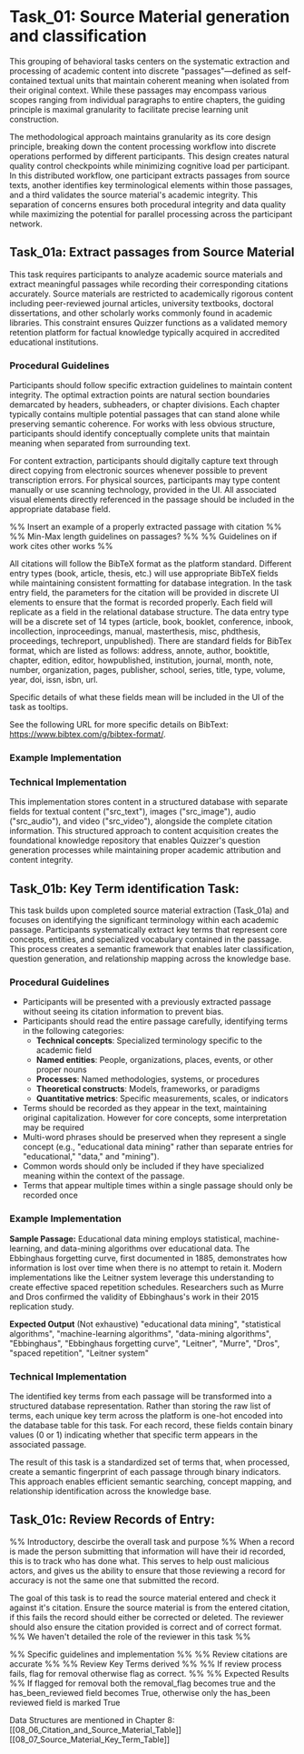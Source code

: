 # Task_01: Source Material generation and classification
This grouping of behavioral tasks centers on the systematic extraction and processing of academic content into discrete "passages"—defined as self-contained textual units that maintain coherent meaning when isolated from their original context. While these passages may encompass various scopes ranging from individual paragraphs to entire chapters, the guiding principle is maximal granularity to facilitate precise learning unit construction.

The methodological approach maintains granularity as its core design principle, breaking down the content processing workflow into discrete operations performed by different participants. This design creates natural quality control checkpoints while minimizing cognitive load per participant. In this distributed workflow, one participant extracts passages from source texts, another identifies key terminological elements within those passages, and a third validates the source material's academic integrity. This separation of concerns ensures both procedural integrity and data quality while maximizing the potential for parallel processing across the participant network.
## Task_01a: Extract passages from Source Material
This task requires participants to analyze academic source materials and extract meaningful passages while recording their corresponding citations accurately. Source materials are restricted to academically rigorous content including peer-reviewed journal articles, university textbooks, doctoral dissertations, and other scholarly works commonly found in academic libraries. This constraint ensures Quizzer functions as a validated memory retention platform for factual knowledge typically acquired in accredited educational institutions.
### Procedural Guidelines
Participants should follow specific extraction guidelines to maintain content integrity. The optimal extraction points are natural section boundaries demarcated by headers, subheaders, or chapter divisions. Each chapter typically contains multiple potential passages that can stand alone while preserving semantic coherence. For works with less obvious structure, participants should identify conceptually complete units that maintain meaning when separated from surrounding text.

For content extraction, participants should digitally capture text through direct copying from electronic sources whenever possible to prevent transcription errors. For physical sources, participants may type content manually or use scanning technology, provided in the UI. All associated visual elements directly referenced in the passage should be included in the appropriate database field.

 %% Insert an example of a properly extracted passage with citation %% 
 %% Min-Max length guidelines on passages? %%
 %% Guidelines on if work cites other works %%

All citations will follow the BibTeX format as the platform standard. Different entry types (book, article, thesis, etc.) will use appropriate BibTeX fields while maintaining consistent formatting for database integration. In the task entry field, the parameters for the citation will be provided in discrete UI elements to ensure that the format is recorded properly. Each field will replicate as a field in the relational database structure. The data entry type will be a discrete set of 14 types (article, book, booklet, conference, inbook, incollection, inproceedings, manual, masterthesis, misc, phdthesis, proceedings, techreport, unpublished). There are standard fields for BibTex format, which are listed as follows: address, annote, author, booktitle, chapter, edition, editor, howpublished, institution, journal, month, note, number, organization, pages, publisher, school, series, title, type, volume, year, doi, issn, isbn, url.

Specific details of what these fields mean will be included in the UI of the task as tooltips.

See the following URL for more specific details on BibText: https://www.bibtex.com/g/bibtex-format/.
### Example Implementation

### Technical Implementation
This implementation stores content in a structured database with separate fields for textual content ("src_text"), images ("src_image"), audio ("src_audio"), and video ("src_video"), alongside the complete citation information. This structured approach to content acquisition creates the foundational knowledge repository that enables Quizzer's question generation processes while maintaining proper academic attribution and content integrity. 
## Task_01b: Key Term identification Task:
This task builds upon completed source material extraction (Task_01a) and focuses on identifying the significant terminology within each academic passage. Participants systematically extract key terms that represent core concepts, entities, and specialized vocabulary contained in the passage. This process creates a semantic framework that enables later classification, question generation, and relationship mapping across the knowledge base.
### Procedural Guidelines
- Participants will be presented with a previously extracted passage without seeing its citation information to prevent bias.
- Participants should read the entire passage carefully, identifying terms in the following categories:
    - **Technical concepts**: Specialized terminology specific to the academic field
    - **Named entities**: People, organizations, places, events, or other proper nouns
    - **Processes**: Named methodologies, systems, or procedures
    - **Theoretical constructs**: Models, frameworks, or paradigms
    - **Quantitative metrics**: Specific measurements, scales, or indicators
- Terms should be recorded as they appear in the text, maintaining original capitalization. However for core concepts, some interpretation may be required
- Multi-word phrases should be preserved when they represent a single concept (e.g., "educational data mining" rather than separate entries for "educational," "data," and "mining").
- Common words should only be included if they have specialized meaning within the context of the passage.
- Terms that appear multiple times within a single passage should only be recorded once

### Example Implementation
**Sample Passage:**
Educational data mining employs statistical, machine-learning, and data-mining algorithms over educational data. The Ebbinghaus forgetting curve, first documented in 1885, demonstrates how information is lost over time when there is no attempt to retain it. Modern implementations like the Leitner system leverage this understanding to create effective spaced repetition schedules. Researchers such as Murre and Dros confirmed the validity of Ebbinghaus's work in their 2015 replication study.

**Expected Output** (Not exhaustive)
"educational data mining", "statistical algorithms", "machine-learning algorithms", "data-mining algorithms", "Ebbinghaus", "Ebbinghaus forgetting curve", "Leitner", "Murre", "Dros", "spaced repetition", "Leitner system"

### Technical Implementation
The identified key terms from each passage will be transformed into a structured database representation. Rather than storing the raw list of terms, each unique key term across the platform is one-hot encoded into the database table for this task. For each record, these fields contain binary values (0 or 1) indicating whether that specific term appears in the associated passage.

The result of this task is a standardized set of terms that, when processed, create a semantic fingerprint of each passage through binary indicators. This approach enables efficient semantic searching, concept mapping, and relationship identification across the knowledge base.

## Task_01c: Review Records of Entry:
%% Introductory, descirbe the overall task and purpose %%
When a record is made the person submitting that information will have their id recorded, this is to track who has done what. This serves to help oust malicious actors, and gives us the ability to ensure that those reviewing a record for accuracy is not the same one that submitted the record.

The goal of this task is to read the source material entered and check it against it's citation. Ensure the source material is from the entered citation, if this fails the record should either be corrected or deleted. The reviewer should also ensure the citation provided is correct and of correct format.
 %% We haven't detailed the role of the reviewer in this task %% 
 
 %% Specific guidelines and implementation %%
%% Review citations are accurate %%
%% Review Key Terms derived %%
%% If review process fails, flag for removal otherwise flag as correct.  %%
%% Expected Results %%
If flagged for removal both the removal_flag becomes true and the has_been_reviewed field becomes True, otherwise only the has_been reviewed field is marked True

Data Structures are mentioned in Chapter 8:
[[08_06_Citation_and_Source_Material_Table]]
[[08_07_Source_Material_Key_Term_Table]]
